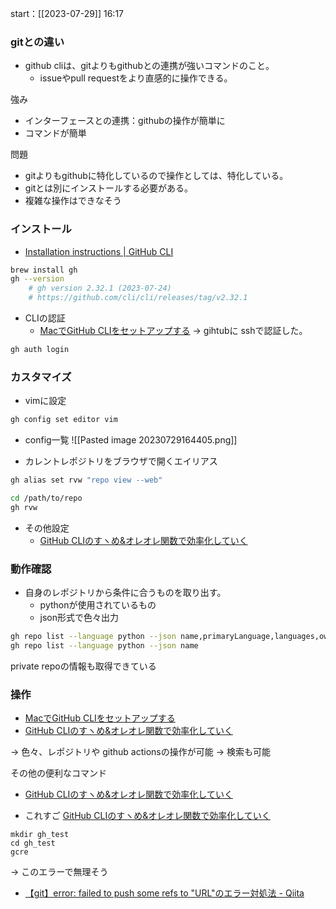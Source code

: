 start：[[2023-07-29]] 16:17

### gitとの違い

- github cliは、gitよりもgithubとの連携が強いコマンドのこと。
	- issueやpull requestをより直感的に操作できる。

強み
- インターフェースとの連携：githubの操作が簡単に
- コマンドが簡単

問題
- gitよりもgithubに特化しているので操作としては、特化している。
- gitとは別にインストールする必要がある。
- 複雑な操作はできなそう


### インストール

- [Installation instructions | GitHub CLI](https://cli.github.com/manual/installation)

```bash
brew install gh
gh --version
	# gh version 2.32.1 (2023-07-24)
	# https://github.com/cli/cli/releases/tag/v2.32.1
```

- CLIの認証
	- [MacでGitHub CLIをセットアップする](https://zenn.dev/krabben16/articles/setup-github-cli-for-mac)
 -> gihtubに sshで認証した。
```bash
gh auth login
```

### カスタマイズ

- vimに設定
```bash
gh config set editor vim
```

- config一覧
![[Pasted image 20230729164405.png]]

- カレントレポジトリをブラウザで開くエイリアス
```bash
gh alias set rvw "repo view --web"

cd /path/to/repo
gh rvw
```

- その他設定
	- [GitHub CLIのすヽめ&オレオレ関数で効率化していく](https://zenn.dev/torahack/articles/d6b760fd11bf3a#github-cli%E3%81%A7%E3%82%AA%E3%83%AC%E3%82%AA%E3%83%AC%E9%96%A2%E6%95%B0%E3%82%92%E4%BD%9C%E3%82%8B)


### 動作確認
- 自身のレポジトリから条件に合うものを取り出す。
	- pythonが使用されているもの
	- json形式で色々出力
```bash
gh repo list --language python --json name,primaryLanguage,languages,owner,createdAt,updatedAt
gh repo list --language python --json name
```

private repoの情報も取得できている


### 操作

- [MacでGitHub CLIをセットアップする](https://zenn.dev/krabben16/articles/setup-github-cli-for-mac)
- [GitHub CLIのすヽめ&オレオレ関数で効率化していく](https://zenn.dev/torahack/articles/d6b760fd11bf3a)

-> 色々、レポジトリや github actionsの操作が可能
-> 検索も可能


その他の便利なコマンド
- [GitHub CLIのすヽめ&オレオレ関数で効率化していく](https://zenn.dev/torahack/articles/d6b760fd11bf3a#github-cli%E3%81%A7%E3%82%AA%E3%83%AC%E3%82%AA%E3%83%AC%E9%96%A2%E6%95%B0%E3%82%92%E4%BD%9C%E3%82%8B)

- これすご
[GitHub CLIのすヽめ&オレオレ関数で効率化していく](https://zenn.dev/torahack/articles/d6b760fd11bf3a#git-init%E3%81%8B%E3%82%89%E3%81%AEfirst-commit%E3%81%8B%E3%82%89%E3%81%AE%E3%83%AA%E3%83%9D%E3%82%B8%E3%83%88%E3%83%AA%E4%BD%9C%E6%88%90%E3%81%8B%E3%82%89%E3%81%AE%E3%83%87%E3%83%95%E3%82%A9%E3%83%AB%E3%83%88%E3%83%96%E3%83%A9%E3%83%B3%E3%83%81%E3%81%AE%E5%88%87%E3%82%8A%E6%9B%BF%E3%81%88%E3%81%BE%E3%81%A7%E4%B8%80%E6%B0%97%E3%81%AB%E7%B5%82%E3%81%88%E3%82%8B%E9%96%A2%E6%95%B0)
```
mkdir gh_test
cd gh_test
gcre
```
-> このエラーで無理そう
- [【git】error: failed to push some refs to "URL"のエラー対処法 - Qiita](https://qiita.com/cccccccccc/items/118a5b3237c78d720582)
